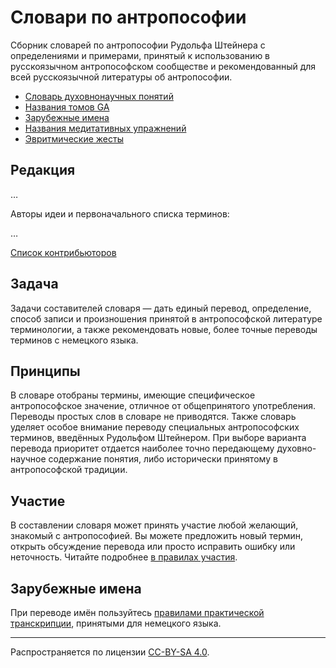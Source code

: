 # Словари по антропософии

Сборник словарей по антропософии Рудольфа Штейнера с определениями и примерами, принятый к использованию в русскоязычном антропософском сообществе и рекомендованный для всей русскоязычной литературы об антропософии.

- [Словарь духовнонаучных понятий](dictionary.md)
- [Названия томов GA](GA.md)
- [Зарубежные имена](names.md)
- [Названия медитативных упражнений](meditations.md)
- [Эвритмические жесты](eurythmy.md)

## Редакция

…

Авторы идеи и первоначального списка терминов:

…

[Список контрибьюторов](https://github.com/anthroposophy-ru/dictionary/graphs/contributors)

## Задача

Задачи составителей словаря — дать единый перевод, определение, способ записи и произношения принятой в антропософской литературе терминологии, а также рекомендовать новые, более точные переводы терминов с немецкого языка.

## Принципы

В словаре отобраны термины, имеющие специфическое антропософское значение, отличное от общепринятого употребления. Переводы простых слов в словаре не приводятся. Также словарь уделяет особое внимание переводу специальных антропософских терминов, введённых Рудольфом Штейнером. При выборе варианта перевода приоритет отдается наиболее точно передающему духовно-научное содержание понятия, либо исторически принятому в антропософской традиции.

## Участие

В составлении словаря может принять участие любой желающий, знакомый с антропософией. Вы можете предложить новый термин, открыть обсуждение перевода или просто исправить ошибку или неточность. Читайте подробнее [в правилах участия](CONTRIBUTING.md).

## Зарубежные имена

При переводе имён пользуйтесь [правилами практической транскрипции](https://ru.wikipedia.org/wiki/Категория:Практическая_транскрипция_с_русским_языком), принятыми для немецкого языка.

---

Распространяется по лицензии [CC-BY-SA 4.0](https://creativecommons.org/licenses/by-sa/4.0/deed.ru).
